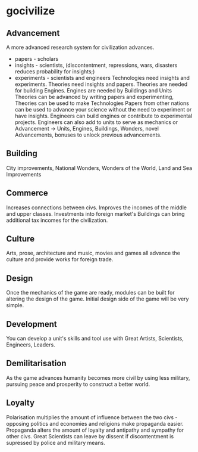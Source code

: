 # gocivilize

## Advancement
A more advanced research system for civilization advances.
  * papers - scholars
  * insights - scientists, (discontentment, repressions, wars, disasters reduces probability for insights;)
  * experiments - scientists and engineers
Technologies need insights and experiments. Theories need insights and papers. 
Theories are needed for building Engines. Engines are needed by Buildings and Units 
Theories can be advanced by writing papers and experimenting, Theories can be used to make Technologies
Papers from other nations can be used to advance your science without the need to experiment or have insights.
Engineers can build engines or contribute to experimental projects. Engineers can also add to units to serve as mechanics or 
Advancement -> Units, Engines, Buildings, Wonders, novel Advancements, bonuses to unlock previous advancements.

## Building 
City improvements, National Wonders, Wonders of the World, Land and Sea Improvements

## Commerce
Increases connections between civs. Improves the incomes of the middle and upper classes. Investments into foreign market's 
Buildings can bring additional tax incomes for the civilization.

## Culture
Arts, prose, architecture and music, movies and games all advance the culture and provide works for foreign trade.

## Design
Once the mechanics of the game are ready, modules can be built for altering the design of the game. Initial design side of the 
game will be very simple.

## Development
You can develop a unit's skills and tool use with Great Artists, Scientists, Engineers, Leaders.

## Demilitarisation
As the game advances humanity becomes more civil by using less military, pursuing peace and prosperity to construct a better 
world. 

## Loyalty
Polarisation multiplies the amount of influence between the two civs - opposing politics and economies and religions make
propaganda easier.
Propaganda alters the amount of loyalty and antipathy and sympathy for other civs.
Great Scientists can leave by dissent if discontentment is supressed by police and military means.
